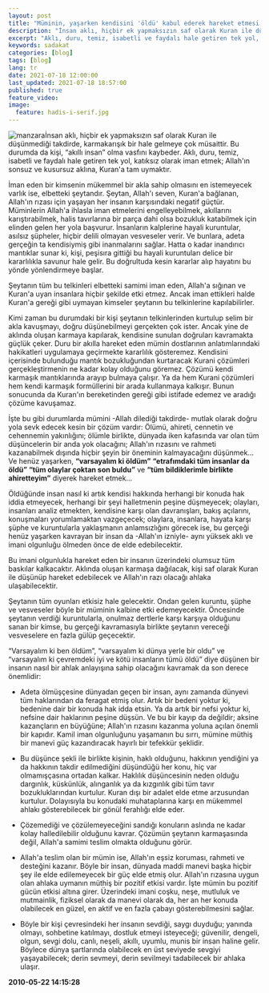 ```yaml
---
layout: post
title: "Müminin, yaşarken kendisini 'öldü' kabul ederek hareket etmesi, şeytanın tüm oyunlarını bozacak önemli bir yoldur."
description: "İnsan aklı, hiçbir ek yapmaksızın saf olarak Kuran ile düşünmediği takdirde, karmakarışık bir hale gelmeye çok müsaittir."
excerpt: "Aklı, duru, temiz, isabetli ve faydalı hale getiren tek yol, katıksız olarak iman etmek; Allah'ın sonsuz ve kusursuz aklına, Kuran'a tam uymaktır."
keywords: sadakat
categories: [blog]
tags: [blog]
lang: tr
date: 2021-07-18 12:00:00
last_updated: 2021-07-18 18:57:00
published: true
feature_video: 
image:
  feature: hadis-i-serif.jpg
---
```


![manzara](/images/oyun/oyun.jpg.jpg "manzara")İnsan aklı, hiçbir ek yapmaksızın saf olarak Kuran ile düşünmediği takdirde, karmakarışık bir hale gelmeye çok müsaittir. Bu durumda da kişi, “akıllı insan” olma vasfını kaybeder. Aklı, duru, temiz, isabetli ve faydalı hale getiren tek yol, katıksız olarak iman etmek; Allah'ın sonsuz ve kusursuz aklına, Kuran'a tam uymaktır.

İman eden bir kimsenin mükemmel bir akla sahip olmasını en istemeyecek varlık ise, elbetteki şeytandır. Şeytan, Allah'ı seven, Kuran'a bağlanan, Allah'ın rızası için yaşayan her insanın karşısındaki negatif güçtür. Müminlerin Allah'a ihlasla iman etmelerini engelleyebilmek, akıllarını karıştırabilmek, halis tavırlarına bir parça dahi olsa bozukluk katabilmek için elinden gelen her yola başvurur. İnsanların kalplerine hayali kuruntular, asılsız şüpheler, hiçbir delili olmayan vesveseler verir. Ve bunlara, adeta gerçeğin ta kendisiymiş gibi inanmalarını sağlar. Hatta o kadar inandırıcı mantıklar sunar ki, kişi, peşisıra gittiği bu hayali kuruntuları delice bir kararlılıkla savunur hale gelir. Bu doğrultuda kesin kararlar alıp hayatını bu yönde yönlendirmeye başlar.

Şeytanın tüm bu telkinleri elbetteki samimi iman eden, Allah'a sığınan ve Kuran'a uyan insanlara hiçbir şekilde etki etmez.  Ancak iman ettikleri halde Kuran'a gereği gibi uymayan kimseler şeytanın bu telkinlerine kapılabilirler.

Kimi zaman bu durumdaki bir kişi şeytanın telkinlerinden kurtulup selim bir akla kavuşmayı, doğru düşünebilmeyi gerçekten çok ister. Ancak yine de aklında oluşan karmaya kapılarak, kendisine sunulan doğruları kavramakta güçlük çeker. Duru bir akılla hareket eden mümin dostlarının anlatımlarındaki hakikatleri uygulamaya geçirmekte kararlılık gösteremez. Kendisini içerisinde bulunduğu mantık bozukluğundan kurtaracak Kurani çözümleri gerçekleştirmenin ne kadar kolay olduğunu göremez. Çözümü kendi karmaşık mantıklarında arayıp bulmaya çalışır. Ya da hem Kurani çözümleri hem kendi karmaşık formüllerini bir arada kullanmaya kalkışır. Bunun sonucunda da Kuran'ın bereketinden gereği gibi istifade edemez ve aradığı çözüme kavuşamaz.

İşte bu gibi durumlarda mümini -Allah dilediği takdirde- mutlak olarak doğru yola sevk edecek kesin bir çözüm vardır: Ölümü, ahireti, cennetin ve cehennemin yakınlığını; ölümle birlikte, dünyada iken kafasında var olan tüm düşüncelerin bir anda yok olacağını; Allah'ın rızasını ve rahmeti kazanabilmek dışında hiçbir şeyin bir öneminin kalmayacağını düşünmek... Ve henüz yaşarken, **“varsayalım ki öldüm”** **“etrafımdaki tüm insanlar da öldü” “tüm olaylar çoktan son buldu”** ve **“tüm bildiklerimle birlikte ahiretteyim”** diyerek hareket etmek...

Öldüğünde insan nasıl ki artık kendisi hakkında herhangi bir konuda hak iddia etmeyecek, herhangi bir şeyi halletmenin peşine düşmeyecek; olayları, insanları analiz etmekten, kendisine karşı olan davranışları, bakış açılarını, konuşmaları yorumlamaktan vazgeçecek; olaylara, insanlara, hayata karşı şüphe ve kuruntularla yaklaşmanın anlamsızlığını görecek ise, bu gerçeği henüz yaşarken kavrayan bir insan da -Allah'ın izniyle- aynı yüksek aklı ve imani olgunluğu ölmeden önce de elde edebilecektir.

Bu imani olgunlukla hareket eden bir insanın üzerindeki olumsuz tüm baskılar kalkacaktır. Aklında oluşan karmaşa dağılacak, kişi saf olarak Kuran ile düşünüp hareket edebilecek ve Allah'ın razı olacağı ahlaka ulaşabilecektir.

Şeytanın tüm oyunları etkisiz hale gelecektir. Ondan gelen kuruntu, şüphe ve vesveseler böyle bir müminin kalbine etki edemeyecektir. Öncesinde şeytanın verdiği kuruntularla, onulmaz dertlerle karşı karşıya olduğunu sanan bir kimse, bu gerçeği kavramasıyla birlikte şeytanın vereceği vesveselere en fazla gülüp geçecektir.

“Varsayalım ki ben öldüm”, “varsayalım ki dünya yerle bir oldu” ve “varsayalım ki çevremdeki iyi ve kötü insanların tümü öldü” diye düşünen bir insanın nasıl bir ahlak anlayışına sahip olacağını kavramak da son derece önemlidir:

*   Adeta ölmüşçesine dünyadan geçen bir insan, aynı zamanda dünyevi tüm haklarından da feragat etmiş olur. Artık bir bedeni yoktur ki, bedenine dair bir konuda hak idda etsin. Ya da artık bir nefsi yoktur ki, nefsine dair haklarının peşine düşsün. Ve bu bir kayıp da değildir; aksine kazançların en büyüğüne; Allah'ın rızasını kazanma yoluna açılan önemli bir kapıdır. Kamil iman olgunluğunu yaşamanın bu sırrı, mümine müthiş bir manevi güç kazandıracak hayırlı bir tefekkür şeklidir.

*   Bu düşünce şekli ile birlikte kişinin, haklı olduğunu, hakkının yendiğini ya da hakkının takdir edilmediğini düşündüğü her konu, hiç var olmamışçasına ortadan kalkar. Haklılık düşüncesinin neden olduğu dargınlık, küskünlük, alınganlık ya da kızgınlık gibi tüm tavır bozukluklarından kurtulur. Kuran dışı bir adalet elde etme arzusundan kurtulur. Dolayısıyla bu konudaki muhataplarına karşı en mükemmel ahlakı gösterebilecek bir gönül ferahlığı elde eder.

*   Çözemediği ve çözülemeyeceğini sandığı konuların aslında ne kadar kolay halledilebilir olduğunu kavrar. Çözümün şeytanın karmaşasında değil, Allah'a samimi teslim olmakta olduğunu görür.

*   Allah'a teslim olan bir mümin ise, Allah'ın eşsiz koruması, rahmeti ve desteğini kazanır. Böyle bir insan, dünyada maddi manevi başka hiçbir şey ile elde edilemeyecek bir güç elde etmiş olur. Allah'ın rızasına uygun olan ahlaka uymanın müthiş bir pozitif etkisi vardır. İşte mümin bu pozitif gücün etkisi altına girer. Üzerindeki imani coşku, neşe, mutluluk ve mutmainlik, fiziksel olarak da manevi olarak da, her an her konuda olabilecek en güzel, en aktif ve en fazla çabayı gösterebilmesini sağlar.

*   Böyle bir kişi çevresindeki her insanın sevdiği, saygı duyduğu; yanında olmayı, sohbetine katılmayı, dostluk etmeyi isteyeceği; güvenilir, dengeli, olgun, sevgi dolu, canlı, neşeli, akıllı, uyumlu, munis bir insan haline gelir. Böylece dünya şartlarında olabilecek en üst seviyede sevgiyi yaşayabilecek; derin sevmeyi, derin sevilmeyi tadabilecek bir ahlaka ulaşır.  
     

  
**2010-05-22 14:15:28**
